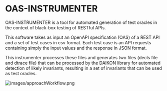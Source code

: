 # OAS-INSTRUMENTER
OAS-INSTRUMENTER is a tool for automated generation of test oracles in the context of black-box testing of RESTful APIs.

This software takes as input an OpenAPI specification (OAS) of a REST API and a set of test cases in csv format. Each test case is an API requests containing simply the input values and the response in JSON format.

This instrumenter processes these files and generates two files (decls file and dtrace file) that can be processed by the DAIKON library for automated detection of likely invariants, resulting in a set of invariants that can be used as test oracles.


![images/approachWorkflow.png](http://url/to/img.png)